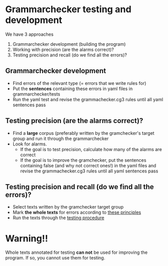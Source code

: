# Grammarchecker testing and development

We have 3 approaches

1. Grammarchecker development (building the program)
2. Working with precision (are the alarms correct)?
3. Testing precision and 
recall (do we find all the errors)?


## Grammarchecker development
- Find errors of the relevant type (= errors that we write rules for)
- Put the **sentences** containing these errors in yaml files in grammarchecker/tests
- Run the yaml test and revise the grammachecker.cg3 rules until all yaml sentences pass

## Testing precision (are the alarms correct)?
- Find a **large** corpus (preferably written by the gramchecker's target group and run it through the grammarchecker
- Look for alarms. 
	- If the goal is to test precision, calculate how many of the alarms are correct 
	- If the goal is to improve the gramchecker, put the sentences containing false (and why not correct ones!) in the yaml files and revise the grammachecker.cg3 rules until all yaml sentences pass

## Testing precision and recall (do we find all the errors)?
- Select texts written by the gramchecker target group
- Mark **the whole texts** for errors according to [these principles](../spelling/testdoc/error-markup.html)
- Run the texts through the [testing procedure](preparing-annotated-text.md)

# Warning!!

Whole texts annotated for testing **can not** be used for improving the program. If so, you cannot use them for testing.
